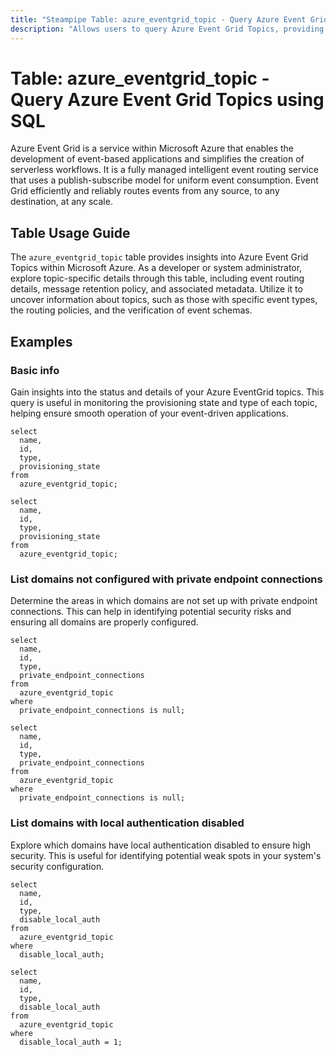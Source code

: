 ```yaml
---
title: "Steampipe Table: azure_eventgrid_topic - Query Azure Event Grid Topics using SQL"
description: "Allows users to query Azure Event Grid Topics, providing insights into the event routing service which helps in efficiently and reliably routing events from any source, to any destination, at any scale."
---
```


# Table: azure_eventgrid_topic - Query Azure Event Grid Topics using SQL

Azure Event Grid is a service within Microsoft Azure that enables the development of event-based applications and simplifies the creation of serverless workflows. It is a fully managed intelligent event routing service that uses a publish-subscribe model for uniform event consumption. Event Grid efficiently and reliably routes events from any source, to any destination, at any scale.

## Table Usage Guide

The `azure_eventgrid_topic` table provides insights into Azure Event Grid Topics within Microsoft Azure. As a developer or system administrator, explore topic-specific details through this table, including event routing details, message retention policy, and associated metadata. Utilize it to uncover information about topics, such as those with specific event types, the routing policies, and the verification of event schemas.

## Examples

### Basic info
Gain insights into the status and details of your Azure EventGrid topics. This query is useful in monitoring the provisioning state and type of each topic, helping ensure smooth operation of your event-driven applications.

```sql+postgres
select
  name,
  id,
  type,
  provisioning_state
from
  azure_eventgrid_topic;
```

```sql+sqlite
select
  name,
  id,
  type,
  provisioning_state
from
  azure_eventgrid_topic;
```

### List domains not configured with private endpoint connections
Determine the areas in which domains are not set up with private endpoint connections. This can help in identifying potential security risks and ensuring all domains are properly configured.

```sql+postgres
select
  name,
  id,
  type,
  private_endpoint_connections
from
  azure_eventgrid_topic
where
  private_endpoint_connections is null;
```

```sql+sqlite
select
  name,
  id,
  type,
  private_endpoint_connections
from
  azure_eventgrid_topic
where
  private_endpoint_connections is null;
```

### List domains with local authentication disabled
Explore which domains have local authentication disabled to ensure high security. This is useful for identifying potential weak spots in your system's security configuration.

```sql+postgres
select
  name,
  id,
  type,
  disable_local_auth
from
  azure_eventgrid_topic
where
  disable_local_auth;
```

```sql+sqlite
select
  name,
  id,
  type,
  disable_local_auth
from
  azure_eventgrid_topic
where
  disable_local_auth = 1;
```